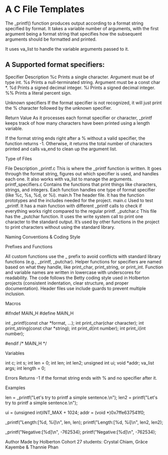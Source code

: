 # A C File Templates

The _printf() function produces output according to a format string specified by format. It takes a variable number of arguments, with the first argument being a format string that specifies how the subsequent arguments should be formatted and printed.

It uses va_list to handle the variable arguments passed to it.

## A Supported format specifiers:

Specifier
Description
%c
Prints a single character. Argument must be of type int.
%s
Prints a null-terminated string. Argument must be a const char *.
%d
Prints a signed decimal integer.
%i
Prints a signed decimal integer.
%%
Prints a literal percent sign.


Unknown specifiers
If the format specifier is not recognized, it will just print the % character followed by the unknown specifier.

Return Value 
As it processes each format specifier or character, _printf keeps track of how many characters have been printed using a length variable.

If the format string ends right after a % without a valid specifier, the function returns -1.
Otherwise, it returns the total number of characters printed and calls va_end to clean up the argument list.

Type of Files

File
Description
_printf.c
This is where the _printf function is written. It goes through the format string, figures out which specifier is used, and handles each one. It also works with va_list to manage the arguments.
printf_specifiers.c
Contains the functions that print things like characters, strings, and integers. Each function handles one type of format specifier (like %c, %s, %d, or %i).
main.h
The header file. It has the function prototypes and the includes needed for the project.
main.c
Used to test _printf. It has a main function with different _printf calls to check if everything works right compared to the regular printf.
_putchar.c
This file has the _putchar function. It uses the write system call to print one character to the standard output. It’s used by other functions in the project to print characters without using the standard library.


Naming Conventions & Coding Style

Prefixes and Functions

All custom functions use the _ prefix to avoid conflicts with standard library functions (e.g., _printf, _putchar).
Helper functions for specifiers are named based on what they handle, like print_char, print_string, or print_int.
Function and variable names are written in lowercase with underscores for readability.
The code follows the Betty coding style used in Holberton projects (consistent indentation, clear structure, and proper documentation).
Header files use include guards to prevent multiple inclusion.

Macros

#ifndef MAIN_H
#define MAIN_H

int _printf(const char *format, ...);
int print_char(char character);
int print_string(const char *string);
int print_d(int number);
int print_i(int number);

#endif /* MAIN_H */

Variables

int c;
int s;
int len = 0;
int len;
int len2;
unsigned int ui;
void *addr;
va_list args;
int length = 0;

Errors
Returns -1 if the format string ends with % and no specifier after it.

Examples

len = _printf("Let's try to printf a simple sentence.\n");
len2 = printf("Let's try to printf a simple sentence.\n");

ui = (unsigned int)INT_MAX + 1024;
addr = (void *)0x7ffe637541f0;

_printf("Length:[%d, %i]\n", len, len);
printf("Length:[%d, %i]\n", len2, len2);

_printf("Negative:[%d]\n", -762534);
printf("Negative:[%d]\n", -762534);

Author
Made by Holberton Cohort 27 students:
Crystal Chiam, Grâce Kayembe & Thannie Phan
